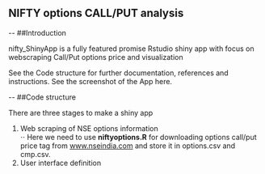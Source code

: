 ## NIFTY options CALL/PUT analysis
--
##Introduction

nifty_ShinyApp is a fully featured promise Rstudio shiny app with focus on webscraping Call/Put options price and visualization

See the Code structure for further documentation, references and instructions. See the screenshot of the App here.

--
##Code structure

There are three stages to make a shiny app  <br />
1. Web scraping of NSE options information  <br />
⋅⋅ Here we need to use **niftyoptions.R** for downloading options call/put price tag from www.nseindia.com and store it 
in options.csv and cmp.csv. <br />
2. User interface definition <br />
